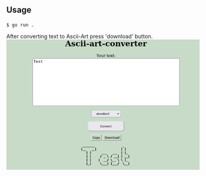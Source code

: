 ## Usage

```console
$ go run . 
```

After converting text to Ascii-Art press 'download' button.
![image](./screenshots/screenshot.png)
